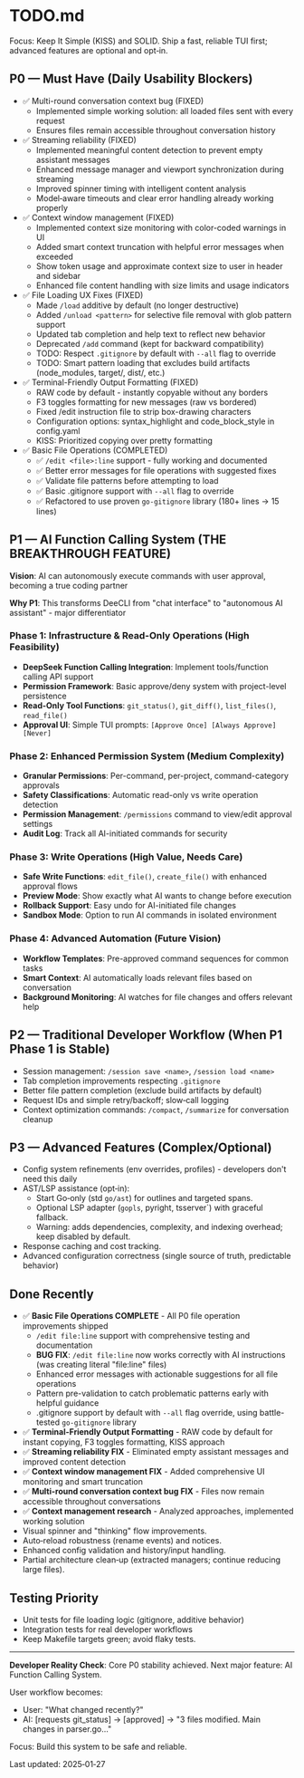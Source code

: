 # TODO.md

Focus: Keep It Simple (KISS) and SOLID. Ship a fast, reliable TUI first; advanced features are optional and opt‑in.

## P0 — Must Have (Daily Usability Blockers)
- ✅ Multi-round conversation context bug (FIXED)
  - Implemented simple working solution: all loaded files sent with every request
  - Ensures files remain accessible throughout conversation history
- ✅ Streaming reliability (FIXED)
  - Implemented meaningful content detection to prevent empty assistant messages
  - Enhanced message manager and viewport synchronization during streaming
  - Improved spinner timing with intelligent content analysis
  - Model‑aware timeouts and clear error handling already working properly
- ✅ Context window management (FIXED)
  - Implemented context size monitoring with color-coded warnings in UI
  - Added smart context truncation with helpful error messages when exceeded
  - Show token usage and approximate context size to user in header and sidebar
  - Enhanced file content handling with size limits and usage indicators
- ✅ File Loading UX Fixes (FIXED)
  - Made `/load` additive by default (no longer destructive)
  - Added `/unload <pattern>` for selective file removal with glob pattern support
  - Updated tab completion and help text to reflect new behavior
  - Deprecated `/add` command (kept for backward compatibility)
  - TODO: Respect `.gitignore` by default with `--all` flag to override
  - TODO: Smart pattern loading that excludes build artifacts (node_modules, target/, dist/, etc.)
- ✅ Terminal-Friendly Output Formatting (FIXED)
  - RAW code by default - instantly copyable without any borders
  - F3 toggles formatting for new messages (raw vs bordered)
  - Fixed /edit instruction file to strip box-drawing characters
  - Configuration options: syntax_highlight and code_block_style in config.yaml
  - KISS: Prioritized copying over pretty formatting
- ✅ Basic File Operations (COMPLETED)
  - ✅ `/edit <file>:line` support - fully working and documented
  - ✅ Better error messages for file operations with suggested fixes
  - ✅ Validate file patterns before attempting to load
  - ✅ Basic .gitignore support with `--all` flag to override
  - ✅ Refactored to use proven `go-gitignore` library (180+ lines → 15 lines)

## P1 — AI Function Calling System (THE BREAKTHROUGH FEATURE)
**Vision**: AI can autonomously execute commands with user approval, becoming a true coding partner

**Why P1**: This transforms DeeCLI from "chat interface" to "autonomous AI assistant" - major differentiator

### Phase 1: Infrastructure & Read-Only Operations (High Feasibility)
- **DeepSeek Function Calling Integration**: Implement tools/function calling API support
- **Permission Framework**: Basic approve/deny system with project-level persistence
- **Read-Only Tool Functions**: `git_status()`, `git_diff()`, `list_files()`, `read_file()`
- **Approval UI**: Simple TUI prompts: `[Approve Once] [Always Approve] [Never]`

### Phase 2: Enhanced Permission System (Medium Complexity)
- **Granular Permissions**: Per-command, per-project, command-category approvals
- **Safety Classifications**: Automatic read-only vs write operation detection
- **Permission Management**: `/permissions` command to view/edit approval settings
- **Audit Log**: Track all AI-initiated commands for security

### Phase 3: Write Operations (High Value, Needs Care)
- **Safe Write Functions**: `edit_file()`, `create_file()` with enhanced approval flows
- **Preview Mode**: Show exactly what AI wants to change before execution
- **Rollback Support**: Easy undo for AI-initiated file changes
- **Sandbox Mode**: Option to run AI commands in isolated environment

### Phase 4: Advanced Automation (Future Vision)
- **Workflow Templates**: Pre-approved command sequences for common tasks
- **Smart Context**: AI automatically loads relevant files based on conversation
- **Background Monitoring**: AI watches for file changes and offers relevant help

## P2 — Traditional Developer Workflow (When P1 Phase 1 is Stable)
- Session management: `/session save <name>`, `/session load <name>`
- Tab completion improvements respecting `.gitignore`
- Better file pattern completion (exclude build artifacts by default)
- Request IDs and simple retry/backoff; slow‑call logging
- Context optimization commands: `/compact`, `/summarize` for conversation cleanup

## P3 — Advanced Features (Complex/Optional)
- Config system refinements (env overrides, profiles) - developers don't need this daily
- AST/LSP assistance (opt‑in):
  - Start Go‑only (std `go/ast`) for outlines and targeted spans.
  - Optional LSP adapter (`gopls`, pyright, tsserver`) with graceful fallback.
  - Warning: adds dependencies, complexity, and indexing overhead; keep disabled by default.
- Response caching and cost tracking.
- Advanced configuration correctness (single source of truth, predictable behavior)

## Done Recently
- ✅ **Basic File Operations COMPLETE** - All P0 file operation improvements shipped
  - `/edit file:line` support with comprehensive testing and documentation
  - **BUG FIX**: `/edit file:line` now works correctly with AI instructions (was creating literal "file:line" files)
  - Enhanced error messages with actionable suggestions for all file operations
  - Pattern pre-validation to catch problematic patterns early with helpful guidance
  - .gitignore support by default with `--all` flag override, using battle-tested `go-gitignore` library
- ✅ **Terminal-Friendly Output Formatting** - RAW code by default for instant copying, F3 toggles formatting, KISS approach
- ✅ **Streaming reliability FIX** - Eliminated empty assistant messages and improved content detection
- ✅ **Context window management FIX** - Added comprehensive UI monitoring and smart truncation
- ✅ **Multi-round conversation context bug FIX** - Files now remain accessible throughout conversations
- ✅ **Context management research** - Analyzed approaches, implemented working solution
- Visual spinner and "thinking" flow improvements.
- Auto‑reload robustness (rename events) and notices.
- Enhanced config validation and history/input handling.
- Partial architecture clean‑up (extracted managers; continue reducing large files).

## Testing Priority
- Unit tests for file loading logic (gitignore, additive behavior)
- Integration tests for real developer workflows
- Keep Makefile targets green; avoid flaky tests.

---

**Developer Reality Check**: Core P0 stability achieved. Next major feature: AI Function Calling System.

User workflow becomes:
- User: "What changed recently?"
- AI: [requests git_status] → [approved] → "3 files modified. Main changes in parser.go..."

Focus: Build this system to be safe and reliable.

Last updated: 2025‑01‑27